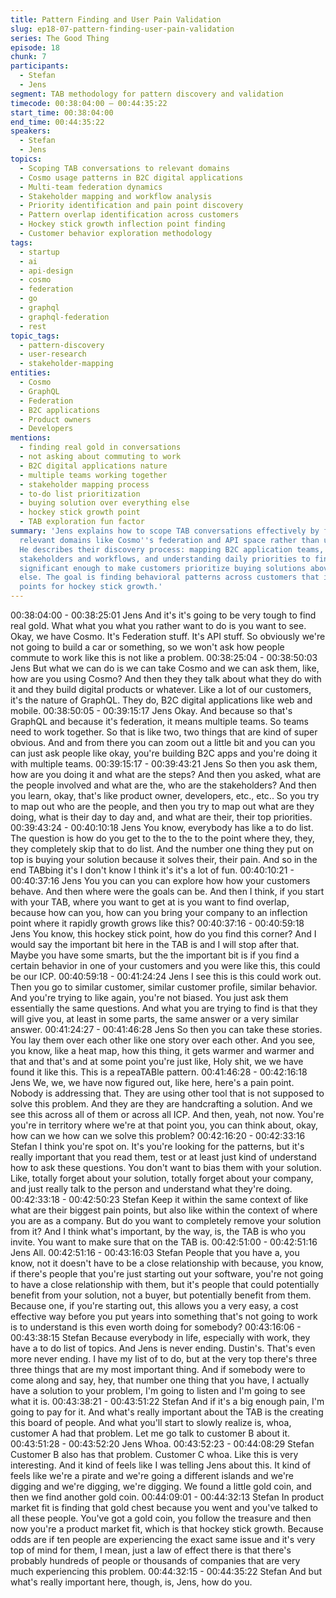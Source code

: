 ```yaml
---
title: Pattern Finding and User Pain Validation
slug: ep18-07-pattern-finding-user-pain-validation
series: The Good Thing
episode: 18
chunk: 7
participants:
  - Stefan
  - Jens
segment: TAB methodology for pattern discovery and validation
timecode: 00:38:04:00 – 00:44:35:22
start_time: 00:38:04:00
end_time: 00:44:35:22
speakers:
  - Stefan
  - Jens
topics:
  - Scoping TAB conversations to relevant domains
  - Cosmo usage patterns in B2C digital applications
  - Multi-team federation dynamics
  - Stakeholder mapping and workflow analysis
  - Priority identification and pain point discovery
  - Pattern overlap identification across customers
  - Hockey stick growth inflection point finding
  - Customer behavior exploration methodology
tags:
  - startup
  - ai
  - api-design
  - cosmo
  - federation
  - go
  - graphql
  - graphql-federation
  - rest
topic_tags:
  - pattern-discovery
  - user-research
  - stakeholder-mapping
entities:
  - Cosmo
  - GraphQL
  - Federation
  - B2C applications
  - Product owners
  - Developers
mentions:
  - finding real gold in conversations
  - not asking about commuting to work
  - B2C digital applications nature
  - multiple teams working together
  - stakeholder mapping process
  - to-do list prioritization
  - buying solution over everything else
  - hockey stick growth point
  - TAB exploration fun factor
summary: 'Jens explains how to scope TAB conversations effectively by focusing on
  relevant domains like Cosmo''s federation and API space rather than unrelated areas.
  He describes their discovery process: mapping B2C application teams, identifying
  stakeholders and workflows, and understanding daily priorities to find pain points
  significant enough to make customers prioritize buying solutions above everything
  else. The goal is finding behavioral patterns across customers that indicate inflection
  points for hockey stick growth.'
---
```


00:38:04:00 - 00:38:25:01
Jens
And it's it's going to be very tough to find real gold. What what you what you rather want to do is
you want to see. Okay, we have Cosmo. It's Federation stuff. It's API stuff. So obviously we're
not going to build a car or something, so we won't ask how people commute to work like this is
not like a problem.
00:38:25:04 - 00:38:50:03
Jens
But what we can do is we can take Cosmo and we can ask them, like, how are you using
Cosmo? And then they they talk about what they do with it and they build digital products or
whatever. Like a lot of our customers, it's the nature of GraphQL. They do, B2C digital
applications like web and mobile.
00:38:50:05 - 00:39:15:17
Jens
Okay. And because so that's GraphQL and because it's federation, it means multiple teams. So
teams need to work together. So that is like two, two things that are kind of super obvious. And
and from there you can zoom out a little bit and you can you can just ask people like okay,
you're building B2C apps and you're doing it with multiple teams.
00:39:15:17 - 00:39:43:21
Jens
So then you ask them, how are you doing it and what are the steps? And then you asked, what
are the people involved and what are the, who are the stakeholders? And then you learn, okay,
that's like product owner, developers, etc., etc.. So you try to map out who are the people, and
then you try to map out what are they doing, what is their day to day and, and what are their,
their top priorities.
00:39:43:24 - 00:40:10:18
Jens
You know, everybody has like a to do list. The question is how do you get to the to the to the
point where they, they, they completely skip that to do list. And the number one thing they put on
top is buying your solution because it solves their, their pain. And so in the end TABbing it's I
don't know I think it's it's a lot of fun.
00:40:10:21 - 00:40:37:16
Jens
You you can you can explore how how your customers behave. And then where were the goals
can be. And then I think, if you start with your TAB, where you want to get at is you want to find
overlap, because how can you, how can you bring your company to an inflection point where it
rapidly growth grows like this?
00:40:37:16 - 00:40:59:18
Jens
You know, this hockey stick point, how do you find this corner? And I would say the important bit
here in the TAB is and I will stop after that. Maybe you have some smarts, but the the important
bit is if you find a certain behavior in one of your customers and you were like this, this could be
our ICP.
00:40:59:18 - 00:41:24:24
Jens
I see this is this could work out. Then you go to similar customer, similar customer profile,
similar behavior. And you're trying to like again, you're not biased. You just ask them essentially
the same questions. And what you are trying to find is that they will give you, at least in some
parts, the same answer or a very similar answer.
00:41:24:27 - 00:41:46:28
Jens
So then you can take these stories. You lay them over each other like one story over each other.
And you see, you know, like a heat map, how this thing, it gets warmer and warmer and that and
that's and at some point you're just like, Holy shit, we we have found it like this. This is a
repeaTABle pattern.
00:41:46:28 - 00:42:16:18
Jens
We, we, we have now figured out, like here, here's a pain point. Nobody is addressing that.
They are using other tool that is not supposed to solve this problem. And they are they are
handcrafting a solution. And we see this across all of them or across all ICP. And then, yeah, not
now. You're you're in territory where we're at that point you, you can think about, okay, how can
we how can we solve this problem?
00:42:16:20 - 00:42:33:16
Stefan
I think you're spot on. It's you're looking for the patterns, but it's really important that you read
them, test or at least just kind of understand how to ask these questions. You don't want to bias
them with your solution. Like, totally forget about your solution, totally forget about your
company, and just really talk to the person and understand what they're doing.
00:42:33:18 - 00:42:50:23
Stefan
Keep it within the same context of like what are their biggest pain points, but also like within the
context of where you are as a company. But do you want to completely remove your solution
from it? And I think what's important, by the way, is, the TAB is who you invite. You want to make
sure that on the TAB is.
00:42:51:00 - 00:42:51:16
Jens
All.
00:42:51:16 - 00:43:16:03
Stefan
People that you have a, you know, not it doesn't have to be a close relationship with because,
you know, if there's people that you're just starting out your software, you're not going to have a
close relationship with them, but it's people that could potentially benefit from your solution, not
a buyer, but potentially benefit from them. Because one, if you're starting out, this allows you a
very easy, a cost effective way before you put years into something that's not going to work is to
understand is this even worth doing for somebody?
00:43:16:06 - 00:43:38:15
Stefan
Because everybody in life, especially with work, they have a to do list of topics. And Jens is
never ending. Dustin's. That's even more never ending. I have my list of to do, but at the very
top there's three three things that are my most important thing. And if somebody were to come
along and say, hey, that number one thing that you have, I actually have a solution to your
problem, I'm going to listen and I'm going to see what it is.
00:43:38:21 - 00:43:51:22
Stefan
And if it's a big enough pain, I'm going to pay for it. And what's really important about the TAB is
the creating this board of people. And what you'll start to slowly realize is, whoa, customer A had
that problem. Let me go talk to customer B about it.
00:43:51:28 - 00:43:52:20
Jens
Whoa.
00:43:52:23 - 00:44:08:29
Stefan
Customer B also has that problem. Customer C whoa. Like this is very interesting. And it kind of
feels like I was telling Jens about this. It kind of feels like we're a pirate and we're going a
different islands and we're digging and we're digging, we're digging. We found a little gold coin,
and then we find another gold coin.
00:44:09:01 - 00:44:32:13
Stefan
In product market fit is finding that gold chest because you went and you've talked to all these
people. You've got a gold coin, you follow the treasure and then now you're a product market fit,
which is that hockey stick growth. Because odds are if ten people are experiencing the exact
same issue and it's very top of mind for them, I mean, just a law of effect there is that there's
probably hundreds of people or thousands of companies that are very much experiencing this
problem.
00:44:32:15 - 00:44:35:22
Stefan
And but what's really important here, though, is, Jens, how do you.